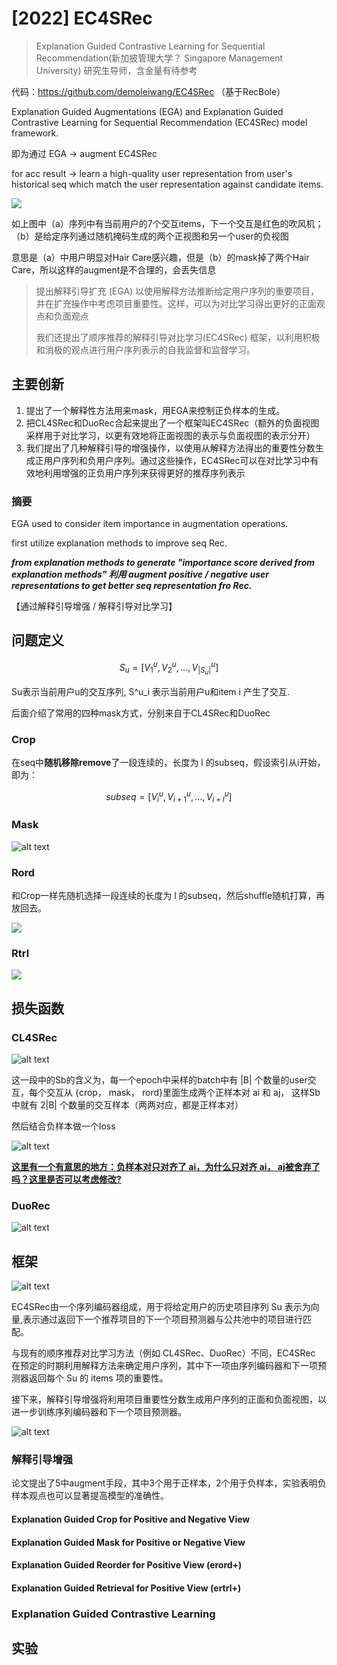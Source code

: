 # [2022] EC4SRec

> Explanation Guided Contrastive Learning for Sequential Recommendation(新加披管理大学？ Singapore Management University)
> 研究生导师，含金量有待参考

代码：https://github.com/demoleiwang/EC4SRec （基于RecBole）


Explanation Guided Augmentations (EGA) and Explanation Guided Contrastive Learning for Sequential Recommendation (EC4SRec) model framework.



即为通过 EGA -> augment EC4SRec


for acc result -> learn a high-quality user representation from user's historical seq which match the user representation against candidate items.


![](figure1.png)

如上图中（a）序列中有当前用户的7个交互items，下一个交互是红色的吹风机；（b）是给定序列通过随机掩码生成的两个正视图和另一个user的负视图

意思是（a）中用户明显对Hair Care感兴趣，但是（b）的mask掉了两个Hair Care，所以这样的augment是不合理的，会丢失信息


> 提出解释引导扩充 (EGA) 以使用解释方法推断给定用户序列的重要项目，并在扩充操作中考虑项目重要性。这样，可以为对比学习得出更好的正面观点和负面观点
> 
> 我们还提出了顺序推荐的解释引导对比学习(EC4SRec) 框架，以利用积极和消极的观点进行用户序列表示的自我监督和监督学习。


## 主要创新
1. 提出了一个解释性方法用来mask，用EGA来控制正负样本的生成。
2. 把CL4SRec和DuoRec合起来提出了一个框架叫EC4SRec（额外的负面视图采样用于对比学习，以更有效地将正面视图的表示与负面视图的表示分开）
3. 我们提出了几种解释引导的增强操作，以使用从解释方法得出的重要性分数生成正用户序列和负用户序列。通过这些操作，EC4SRec可以在对比学习中有效地利用增强的正负用户序列来获得更好的推荐序列表示

### 摘要

EGA used to consider item importance in  augmentation operations.

first utilize explanation methods to improve seq Rec.


***from explanation methods to generate "importance score derived from explanation methods" 利用 augment positive / negative user representations to get better seq representation fro Rec.***

【通过解释引导增强 / 解释引导对比学习】


## 问题定义

$$
S_u = [V^u_1, V^u_2, ... , V^u_{|S_u|}]
$$

Su表示当前用户u的交互序列, S^u_i 表示当前用户u和item i 产生了交互.


后面介绍了常用的四种mask方式，分别来自于CL4SRec和DuoRec


### Crop

在seq中**随机移除remove**了一段连续的，长度为 l 的subseq，假设索引从i开始，即为：

$$
subseq = [V^u_i, V^u_{i+1}, ... , V^u_{i + l}]
$$


### Mask

![alt text](image.png)


### Rord

和Crop一样先随机选择一段连续的长度为 l 的subseq，然后shuffle随机打算，再放回去。

![](image-1.png)

### Rtrl

![](image-2.png)


## 损失函数

### CL4SRec

![alt text](image-3.png)

这一段中的Sb的含义为，每一个epoch中采样的batch中有 |B| 个数量的user交互，每个交互从 {crop， mask， rord}里面生成两个正样本对 ai 和 aj， 这样Sb中就有 2|B| 个数量的交互样本（两两对应，都是正样本对）

然后结合负样本做一个loss

![alt text](image-4.png)

<u>**这里有一个有意思的地方：负样本对只对齐了 ai，为什么只对齐 ai， aj被舍弃了吗？这里是否可以考虑修改?**</u>


### DuoRec

![alt text](image-5.png)


## 框架

![alt text](image-6.png)


EC4SRec由一个序列编码器组成，用于将给定用户的历史项目序列 Su 表示为向量,表示通过返回下一个推荐项目的下一个项目预测器与公共池中的项目进行匹配。

与现有的顺序推荐对比学习方法（例如 CL4SRec、DuoRec）不同，EC4SRec 在预定的时期利用解释方法来确定用户序列，其中下一项由序列编码器和下一项预测器返回每个 Su 的 items 项的重要性。

接下来，解释引导增强将利用项目重要性分数生成用户序列的正面和负面视图，以进一步训练序列编码器和下一个项目预测器。

![alt text](image-7.png)


### 解释引导增强

论文提出了5中augment手段，其中3个用于正样本，2个用于负样本，实验表明负样本观点也可以显著提高模型的准确性。


#### Explanation Guided Crop for Positive and Negative View



#### Explanation Guided Mask for Positive or Negative View


#### Explanation Guided Reorder for Positive View (erord+)


#### Explanation Guided Retrieval for Positive View (ertrl+)



### Explanation Guided Contrastive Learning


## 实验